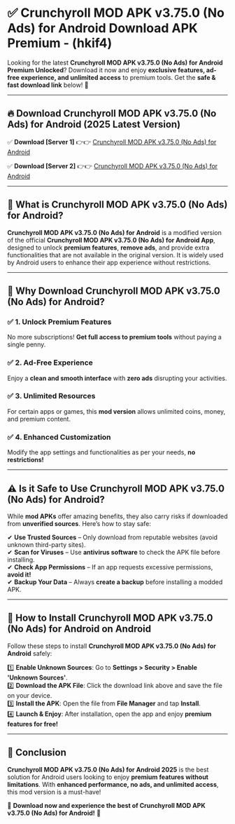 
# ✅ Crunchyroll MOD APK v3.75.0 (No Ads) for Android Download APK Premium -  (hkif4) 

Looking for the latest **Crunchyroll MOD APK v3.75.0 (No Ads) for Android Premium Unlocked**? Download it now and enjoy **exclusive features, ad-free experience, and unlimited access** to premium tools. Get the **safe & fast download link** below! 🚀

---

## 🔥 Download Crunchyroll MOD APK v3.75.0 (No Ads) for Android (2025 Latest Version)

✅ **Download [Server 1]** 👉👉 [Crunchyroll MOD APK v3.75.0 (No Ads) for Android ](https://apkcomod.com?title=Crunchyroll_MOD_APK_v3.75.0_(No_Ads)_for_Android)  

✅ **Download [Server 2]** 👉👉 [Crunchyroll MOD APK v3.75.0 (No Ads) for Android ](https://apkcomod.com?title=Crunchyroll_MOD_APK_v3.75.0_(No_Ads)_for_Android)  


---

## 📌 What is Crunchyroll MOD APK v3.75.0 (No Ads) for Android?

**Crunchyroll MOD APK v3.75.0 (No Ads) for Android** is a modified version of the official **Crunchyroll MOD APK v3.75.0 (No Ads) for Android App**, designed to unlock **premium features**, **remove ads**, and provide extra functionalities that are not available in the original version. It is widely used by Android users to enhance their app experience without restrictions.

---

## 🌟 Why Download Crunchyroll MOD APK v3.75.0 (No Ads) for Android?

### ✅ 1. Unlock Premium Features
No more subscriptions! **Get full access to premium tools** without paying a single penny.

### ✅ 2. Ad-Free Experience
Enjoy a **clean and smooth interface** with **zero ads** disrupting your activities.

### ✅ 3. Unlimited Resources
For certain apps or games, this **mod version** allows unlimited coins, money, and premium content.

### ✅ 4. Enhanced Customization
Modify the app settings and functionalities as per your needs, **no restrictions!**

---

## ⚠️ Is it Safe to Use Crunchyroll MOD APK v3.75.0 (No Ads) for Android?

While **mod APKs** offer amazing benefits, they also carry risks if downloaded from **unverified sources**. Here’s how to stay safe:

✔ **Use Trusted Sources** – Only download from reputable websites (avoid unknown third-party sites).  
✔ **Scan for Viruses** – Use **antivirus software** to check the APK file before installing.  
✔ **Check App Permissions** – If an app requests excessive permissions, **avoid it!**  
✔ **Backup Your Data** – Always **create a backup** before installing a modded APK.

---

## 📲 How to Install Crunchyroll MOD APK v3.75.0 (No Ads) for Android on Android

Follow these steps to install **Crunchyroll MOD APK v3.75.0 (No Ads) for Android** safely:

1️⃣ **Enable Unknown Sources**: Go to **Settings > Security > Enable 'Unknown Sources'**.  
2️⃣ **Download the APK File**: Click the download link above and save the file on your device.  
3️⃣ **Install the APK**: Open the file from **File Manager** and tap **Install**.  
4️⃣ **Launch & Enjoy**: After installation, open the app and enjoy **premium features for free!**

---

## 🚀 Conclusion

**Crunchyroll MOD APK v3.75.0 (No Ads) for Android 2025** is the best solution for Android users looking to enjoy **premium features without limitations**. With **enhanced performance, no ads, and unlimited access**, this mod version is a must-have!

🔻 **Download now and experience the best of Crunchyroll MOD APK v3.75.0 (No Ads) for Android!** 🔻


